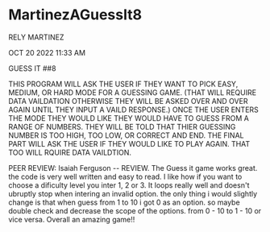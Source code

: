 # MartinezAGuessIt8

RELY MARTINEZ 

OCT 20 2022 11:33 AM

GUESS IT ##8

THIS PROGRAM WILL ASK THE USER IF THEY WANT TO PICK EASY, 
MEDIUM, OR HARD MODE FOR A GUESSING GAME. (THAT WILL REQUIRE 
DATA VAILDATION OTHERWISE THEY WILL BE ASKED OVER AND OVER 
AGAIN UNTIL THEY INPUT A VAILD RESPONSE.) ONCE THE USER ENTERS 
THE MODE THEY WOULD LIKE THEY WOULD HAVE TO GUESS FROM A RANGE 
OF NUMBERS. THEY WILL BE TOLD THAT THIER GUESSING NUMBER IS TOO
 HIGH, TOO LOW, OR CORRECT AND END. THE FINAL PART WILL ASK THE 
 USER IF THEY WOULD LIKE TO PLAY AGAIN. THAT TOO WILL RQUIRE DATA 
 VAILDTION.

PEER REVIEW: Isaiah Ferguson -- REVIEW. The Guess it game works great. the code is very well written and easy to read. I like how if you want to choose a dificulty level you inter 1, 2 or 3. It loops really well and doesn't ubruptly stop when intering an invalid option. the only thing i would slightly change is that when guess from 1 to 10 i got 0 as an option. so maybe double check and decrease the scope of the options. from 0 - 10 to 1 - 10 or vice versa. Overall an amazing game!!
